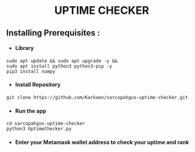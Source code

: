 <h1 align="center"> UPTIME CHECKER </h1>



## Installing Prerequisites :

 - #### Library
 ```
sudo apt update && sudo apt upgrade -y &&
sudo apt install python3 python3-pip -y
pip3 install numpy
```
 - #### Install Repository
```
git clone https://github.com/Karkaen/sarcopahgus-uptime-checker.git
```
 - #### Run the app
 
```
cd sarcopahgus-uptime-checker
python3 UptimeChecker.py
```
 - #### Enter your Metamask wallet address to check your uptime and rank
